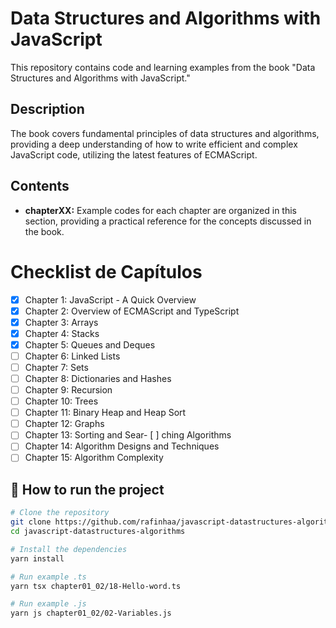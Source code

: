 # Data Structures and Algorithms with JavaScript

This repository contains code and learning examples from the book "Data Structures and Algorithms with JavaScript."

## Description

The book covers fundamental principles of data structures and algorithms, providing a deep understanding of how to write efficient and complex JavaScript code, utilizing the latest features of ECMAScript.

## Contents

- **chapterXX:** Example codes for each chapter are organized in this section, providing a practical reference for the concepts discussed in the book.

# Checklist de Capítulos

- [x] Chapter 1: JavaScript - A Quick Overview
- [x] Chapter 2: Overview of ECMAScript and TypeScript
- [x] Chapter 3: Arrays
- [x] Chapter 4: Stacks
- [x] Chapter 5: Queues and Deques
- [ ] Chapter 6: Linked Lists
- [ ] Chapter 7: Sets
- [ ] Chapter 8: Dictionaries and Hashes
- [ ] Chapter 9: Recursion
- [ ] Chapter 10: Trees
- [ ] Chapter 11: Binary Heap and Heap Sort
- [ ] Chapter 12: Graphs
- [ ] Chapter 13: Sorting and Sear- [ ] ching Algorithms
- [ ] Chapter 14: Algorithm Designs and Techniques
- [ ] Chapter 15: Algorithm Complexity

## 🏁 How to run the project

```sh
# Clone the repository
git clone https://github.com/rafinhaa/javascript-datastructures-algorithms.git
cd javascript-datastructures-algorithms

# Install the dependencies
yarn install

# Run example .ts
yarn tsx chapter01_02/18-Hello-word.ts

# Run example .js
yarn js chapter01_02/02-Variables.js
```
